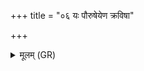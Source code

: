 +++
title = "०६ यः पौरुषेयेण क्रविषा"

+++
<details><summary>मूलम् (GR)</summary>

यः पौरुषेयेण क्रविषा समङ्क्ते  
यो अश्व्येन पशुना यातुधानः ।  
यो अघ्न्याया भरति क्षीरम् अग्ने  
तेषां शीर्षाणि हरसापि वृश्च ॥
</details>